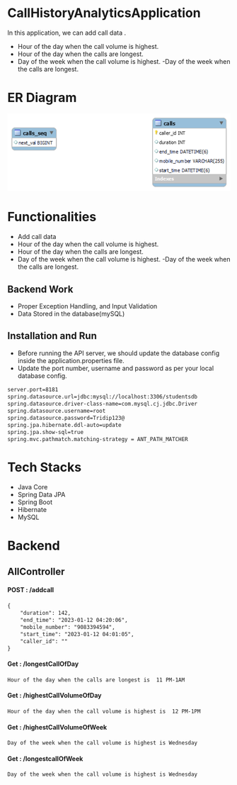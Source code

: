 # CallHistoryAnalyticsApplication

In this application, we can add call data .
- Hour of the day when the call volume is highest.
- Hour of the day when the calls are longest.
- Day of the week when the call volume is highest.
-Day of the week when the calls are longest. 

# ER Diagram
[![ERDiagram](https://github.com/TridipRong/CallHistory/blob/main/CallrData/er.png?raw=true)](https://github.com/TridipRong/CallHistory/blob/main/CallrData/er.png?raw=true)

# Functionalities
-   Add call data
- Hour of the day when the call volume is highest.
- Hour of the day when the calls are longest.
- Day of the week when the call volume is highest.
-Day of the week when the calls are longest. 

## Backend Work
-  Proper Exception Handling, and Input Validation
-  Data Stored in the database(mySQL)

## Installation and Run
-   Before running the API server, we should update the database config inside the application.properties file.
-   Update the port number, username and password as per your local database config.
```
server.port=8181
spring.datasource.url=jdbc:mysql://localhost:3306/studentsdb
spring.datasource.driver-class-name=com.mysql.cj.jdbc.Driver
spring.datasource.username=root
spring.datasource.password=Tridip123@
spring.jpa.hibernate.ddl-auto=update
spring.jpa.show-sql=true
spring.mvc.pathmatch.matching-strategy = ANT_PATH_MATCHER
```

# Tech Stacks

-   Java Core
-   Spring Data JPA
-   Spring Boot
-   Hibernate
-   MySQL


# Backend

## AllController

#### POST : /addcall
```
{
    "duration": 142,
    "end_time": "2023-01-12 04:20:06",
    "mobile_number": "9083394594",
    "start_time": "2023-01-12 04:01:05",
    "caller_id": ""
}
```


#### Get : /longestCallOfDay
```
Hour of the day when the calls are longest is  11 PM-1AM
```

#### Get : /highestCallVolumeOfDay
```
Hour of the day when the call volume is highest is  12 PM-1PM
```

#### Get : /highestCallVolumeOfWeek
```
Day of the week when the call volume is highest is Wednesday
```

#### Get : /longestcallOfWeek
```
Day of the week when the call volume is highest is Wednesday
```

